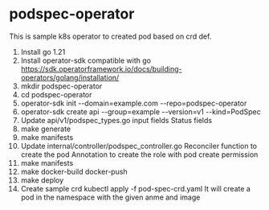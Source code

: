 # podspec-operator
This is sample k8s operator to created pod based on crd def.
1. Install go 1.21
2. Install operator-sdk compatible with go
    https://sdk.operatorframework.io/docs/building-operators/golang/installation/
3. mkdir podspec-operator
4. cd podspec-operator
5. operator-sdk init --domain=example.com --repo=podspec-operator
6. operator-sdk create api --group=example --version=v1 --kind=PodSpec
7. Update api/v1/podspec_types.go
    input fields
    Status fields
8. make generate
9. make manifests
10. Update internal/controller/podspec_controller.go
    Reconciler function to create the pod
    Annotation to create the role with pod create permission
11. make manifests
12. make docker-build docker-push
13. make deploy
14. Create sample crd
    kubectl apply -f pod-spec-crd.yaml
It will create a pod in the namespace with the given anme and image


